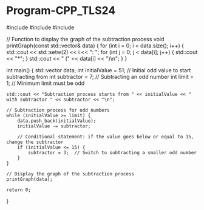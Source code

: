 # Program-CPP_TLS24
#include <iostream>
#include <vector>
#include <iomanip>  

// Function to display the graph of the subtraction process
void printGraph(const std::vector<int>& data) {
    for (int i = 0; i < data.size(); i++) {
        std::cout << std::setw(2) << i << ": ";
        for (int j = 0; j < data[i]; j++) {
            std::cout << "*";
        }
        std::cout << " (" << data[i] << ")\n";
    }
}

int main() {
    std::vector<int> data;
    int initialValue = 51;  // Initial odd value to start subtracting from
    int subtractor = 7;     // Subtracting an odd number
    int limit = 1;          // Minimum limit must be odd

    std::cout << "Subtraction process starts from " << initialValue << " with subtractor " << subtractor << "\n";

    // Subtraction process for odd numbers
    while (initialValue >= limit) {
        data.push_back(initialValue);
        initialValue -= subtractor;

        // Conditional statement: if the value goes below or equal to 15, change the subtractor
        if (initialValue <= 15) {
            subtractor = 3;  // Switch to subtracting a smaller odd number
        }
    }

    // Display the graph of the subtraction process
    printGraph(data);

    return 0;
}
